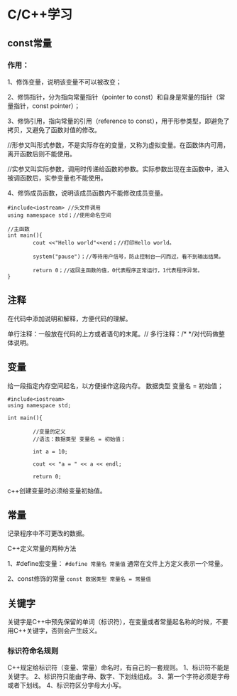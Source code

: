 # C/C++学习 #
## const常量 ##
### 作用： ###
1、修饰变量，说明该变量不可以被改变；

2、修饰指针，分为指向常量指针（pointer to const）和自身是常量的指针（常量指针，const pointer）；

3、修饰引用，指向常量的引用（reference to const），用于形参类型，即避免了拷贝，又避免了函数对值的修改。

//形参又叫形式参数，不是实际存在的变量，又称为虚拟变量。在函数体内可用，离开函数后则不能使用。

//实参又叫实际参数，调用时传递给函数的参数。实际参数出现在主函数中，进入被调函数后，实参变量也不能使用。

4、修饰成员函数，说明该成员函数内不能修改成员变量。

```c/c++
#include<iostream> //头文件调用
using namespace std；//使用命名空间

//主函数
int main(){
		cout <<"Hello world"<<end；//打印Hello world。
		
		system("pause")；//等待用户信号，防止控制台一闪而过，看不到输出结果。

		return 0；//返回主函数的值，0代表程序正常运行，1代表程序异常。
}
```
## 注释 ##
在代码中添加说明和解释，方便代码的理解。

单行注释：一般放在代码的上方或者语句的末尾。//
多行注释：/* */对代码做整体说明。

## 变量 ##
给一段指定内存空间起名，以方便操作这段内存。
数据类型 变量名 = 初始值；

```
#include<iostream>
using namespace std;

int main(){

		//变量的定义
		//语法：数据类型 变量名 = 初始值；

		int a = 10;

		cout << "a = " << a << endl;

		return 0;
```
c++创建变量时必须给变量初始值。

## 常量 ##
记录程序中不可更改的数据。

C++定义常量的两种方法

1、#define宏变量：
``#define 常量名 常量值``
通常在文件上方定义表示一个常量。

2、const修饰的常量
``const 数据类型 常量名 = 常量值``

## 关键字 ##

关键字是C++中预先保留的单词（标识符），在变量或者常量起名称的时候，不要用C++关键字，否则会产生歧义。

### 标识符命名规则 ###
C++规定给标识符（变量、常量）命名时，有自己的一套规则。
1、标识符不能是关键字。
2、标识符只能由字母、数字、下划线组成。
3、第一个字符必须是字母或者下划线。
4、标识符区分字母大小写。